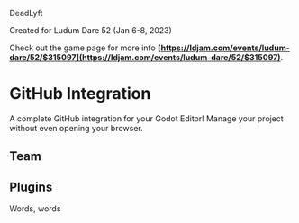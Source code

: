 DeadLyft 

Created for Ludum Dare 52 (Jan 6-8, 2023)

Check out the game page for more info **[https://ldjam.com/events/ludum-dare/52/$315097](https://ldjam.com/events/ludum-dare/52/$315097)**.

# GitHub Integration
A complete GitHub integration for your Godot Editor! Manage your project without even opening your browser.

## Team


## Plugins
Words, words




